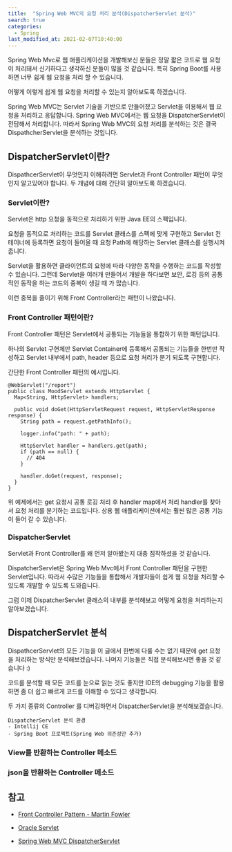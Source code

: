 ```yaml
---
title:  "Spring Web MVC의 요청 처리 분석(DispatcherServlet 분석)"
search: true
categories: 
  - Spring
last_modified_at: 2021-02-07T10:40:00
---
```


Spring Web Mvc로 웹 애플리케이션을 개발해보신 분들은 정말 짧은 코드로 웹 요청이 처리돼서 신기하다고 생각하신 분들이 많을 것 같습니다. 특히 Spring Boot를 사용하면 너무 쉽게 웹 요청을 처리 할 수 있습니다.

어떻게 이렇게 쉽게 웹 요청을 처리할 수 있는지 알아보도록 하겠습니다.

Spring Web MVC는 Servlet 기술을 기반으로 만들어졌고 Servlet을 이용해서 웹 요청을 처리하고 응답합니다. Spring Web MVC에서는 웹 요청을 DispatcherServlet이 전담해서 처리합니다. 따라서 Spring Web MVC의 요청 처리를 분석하는 것은 결국 DispathcherServlet을 분석하는 것입니다.

## DispatcherServlet이란?

DispathcerServlet이 무엇인지 이해하려면 Servlet과 Front Controller 패턴이 무엇인지 알고있어야 합니다. 두 개념에 대해 간단히 알아보도록 하겠습니다.

### Servlet이란?

Servlet은 http 요청을 동적으로 처리하기 위한 Java EE의 스펙입니다.

요청을 동적으로 처리하는 코드를 Servlet 클래스를 스펙에 맞게 구현하고 Servlet 컨테이너에 등록하면 요청이 들어올 때 요청 Path에 해당하는 Servlet 클래스를 실행시켜줍니다.

Servlet을 활용하면 클라이언트의 요청에 따라 다양한 동작을 수행하는 코드를 작성할 수 있습니다. 그런데 Servlet을 여러개 만들어서 개발을 하다보면 보안, 로깅 등의 공통적인 동작을 하는 코드의 중복이 생길 때 가 많습니다.

이런 중복을 줄이기 위해 Front Controller라는 패턴이 나왔습니다.

### Front Controller 패턴이란?

Front Controller 패턴은 Servlet에서 공통되는 기능들을 통합하기 위한 패턴입니다.

하나의 Servlet 구현체만 Servlet Container에 등록해서 공통되는 기능들을 한번만 작성하고 Servlet 내부에서 path, header 등으로 요청 처리가 분기 되도록 구현합니다.

간단한 Front Controller 패턴의 예시입니다.

```
@WebServlet("/report")
public class MoodServlet extends HttpServlet {
  Map<String, HttpServlet> handlers;

  public void doGet(HttpServletRequest request, HttpServletResponse response) {
    String path = request.getPathInfo();

    logger.info("path: " + path);

    HttpServlet handler = handlers.get(path);
    if (path == null) {
      // 404
    }

    handler.doGet(request, response);
  }
}
```

위 예제에서는 get 요청시 공통 로깅 처리 후 handler map에서 처리 handler를 찾아서 요청 처리를 분기하는 코드입니다. 상용 웹 애플리케이션에서는 훨씬 많은 공통 기능이 들어 갈 수 있습니다.

### DispatcherServlet

Servlet과 Front Controller를 왜 먼저 알아봤는지 대충 짐작하셨을 것 같습니다. 

DispatcherServlet은 Spring Web Mvc에서 Front Controller 패턴을 구현한 Servlet입니다. 따라서 수많은 기능들을 통합해서 개발자들이 쉽게 웹 요청을 처리할 수 있도록 개발할 수 있도록 도와줍니다.

그럼 이제 DispatcherServlet 클래스의 내부를 분석해보고 어떻게 요청을 처리하는지 알아보겠습니다.

## DispatcherServlet 분석

DispathcerServlet의 모든 기능을 이 글에서 한번에 다룰 수는 없기 때문에 get 요청을 처리하는 방식만 분석해보겠습니다. 나머지 기능들은 직접 분석해보시면 좋을 것 같습니다 :)

코드를 분석할 때 모든 코드를 눈으로 읽는 것도 좋지만 IDE의 debugging 기능을 활용하면 좀 더 쉽고 빠르게 코드를 이해할 수 있다고 생각합니다.

두 가지 종류의 Controller 를 디버깅하면서 DispatcherServlet을 분석해보겠습니다.

```
DispatcherServlet 분석 환경
- Intellij CE
- Spring Boot 프로젝트(Spring Web 의존성만 추가)
```

### View를 반환하는 Controller 메소드

### json을 반환하는 Controller 메소드

## 참고

* [Front Controller Pattern - Martin Fowler](https://martinfowler.com/eaaCatalog/frontController.html)

* [Oracle Servlet](https://google.com)

* [Spring Web MVC DispatcherServlet](https://docs.spring.io/spring-framework/docs/current/reference/html/web.html#mvc-servlet)